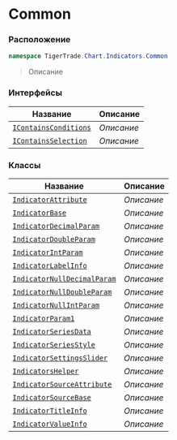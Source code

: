 
# Common
### Расположение
```csharp    
namespace TigerTrade.Chart.Indicators.Common
```
> Описание


### Интерфейсы
| Название | Описание |
| --- | --- |
| [`IContainsConditions`](./Common/IContainsConditions.cs.md) | *Описание* |
| [`IContainsSelection`](./Common/IContainsSelection.cs.md) | *Описание* |

### Классы
| Название | Описание |
| --- | --- |
| [`IndicatorAttribute`](./Common/IndicatorAttribute.cs.md) | *Описание* |
| [`IndicatorBase`](./Common/IndicatorBase.cs.md) | *Описание* |
| [`IndicatorDecimalParam`](./Common/IndicatorDecimalParam.cs.md) | *Описание* |
| [`IndicatorDoubleParam`](./Common/IndicatorDoubleParam.cs.md) | *Описание* |
| [`IndicatorIntParam`](./Common/IndicatorIntParam.cs.md) | *Описание* |
| [`IndicatorLabelInfo`](./Common/IndicatorLabelInfo.cs.md) | *Описание* |
| [`IndicatorNullDecimalParam`](./Common/IndicatorNullDecimalParam.cs.md) | *Описание* |
| [`IndicatorNullDoubleParam`](./Common/IndicatorNullDoubleParam.cs.md) | *Описание* |
| [`IndicatorNullIntParam`](./Common/IndicatorNullIntParam.cs.md) | *Описание* |
| [`IndicatorParam1`](./Common/IndicatorParam1.cs.md) | *Описание* |
| [`IndicatorSeriesData`](./Common/IndicatorSeriesData.cs.md) | *Описание* |
| [`IndicatorSeriesStyle`](./Common/IndicatorSeriesStyle.cs.md) | *Описание* |
| [`IndicatorSettingsSlider`](./Common/IndicatorSettingsSlider.cs.md) | *Описание* |
| [`IndicatorsHelper`](./Common/IndicatorsHelper.cs.md) | *Описание* |
| [`IndicatorSourceAttribute`](./Common/IndicatorSourceAttribute.cs.md) | *Описание* |
| [`IndicatorSourceBase`](./Common/IndicatorSourceBase.cs.md) | *Описание* |
| [`IndicatorTitleInfo`](./Common/IndicatorTitleInfo.cs.md) | *Описание* |
| [`IndicatorValueInfo`](./Common/IndicatorValueInfo.cs.md) | *Описание* |
